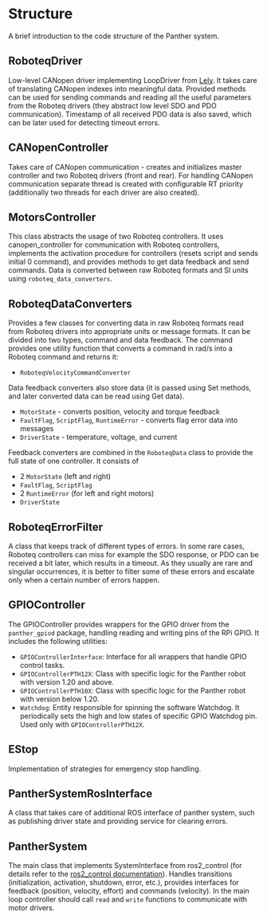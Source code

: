 # Structure

A brief introduction to the code structure of the Panther system.

## RoboteqDriver

Low-level CANopen driver implementing LoopDriver from [Lely](https://opensource.lely.com/canopen/).
It takes care of translating CANopen indexes into meaningful data.
Provided methods can be used for sending commands and reading all the useful parameters from the Roboteq drivers (they abstract low level SDO and PDO communication).
Timestamp of all received PDO data is also saved, which can be later used for detecting timeout errors.

## CANopenController

Takes care of CANopen communication - creates and initializes master controller and two Roboteq drivers (front and rear). For handling CANopen communication separate thread is created with configurable RT priority (additionally two threads for each driver are also created).

## MotorsController

This class abstracts the usage of two Roboteq controllers. It uses canopen_controller for communication with Roboteq controllers, implements the activation procedure for controllers (resets script and sends initial 0 command), and provides methods to get data feedback and send commands. Data is converted between raw Roboteq formats and SI units using `roboteq_data_converters`.

## RoboteqDataConverters

Provides a few classes for converting data in raw Roboteq formats read from Roboteq drivers into appropriate units or message formats. It can be divided into two types, command and data feedback. The command provides one utility function that converts a command in rad/s into a Roboteq command and returns it:

* `RoboteqVelocityCommandConverter`

Data feedback converters also store data (it is passed using Set methods, and later converted data can be read using Get data).

* `MotorState` - converts position, velocity and torque feedback
* `FaultFlag`, `ScriptFlag`, `RuntimeError` - converts flag error data into messages
* `DriverState` - temperature, voltage, and current

Feedback converters are combined in the `RoboteqData` class to provide the full state of one controller. It consists of

* 2 `MotorState` (left and right)
* `FaultFlag`, `ScriptFlag`
* 2 `RuntimeError` (for left and right motors)
* `DriverState`

## RoboteqErrorFilter

A class that keeps track of different types of errors. In some rare cases, Roboteq controllers can miss for example the SDO response, or PDO can be received a bit later, which results in a timeout.
As they usually are rare and singular occurrences, it is better to filter some of these errors and escalate only when a certain number of errors happen.

## GPIOController

The GPIOController provides wrappers for the GPIO driver from the `panther_gpiod` package, handling reading and writing pins of the RPi GPIO. It includes the following utilities:

* `GPIOControllerInterface`: Interface for all wrappers that handle GPIO control tasks.
* `GPIOControllerPTH12X`: Class with specific logic for the Panther robot with version 1.20 and above.
* `GPIOControllerPTH10X`: Class with specific logic for the Panther robot with version below 1.20.
* `Watchdog`: Entity responsible for spinning the software Watchdog. It periodically sets the high and low states of specific GPIO Watchdog pin. Used only with `GPIOControllerPTH12X`.

## EStop

Implementation of strategies for emergency stop handling.

## PantherSystemRosInterface

A class that takes care of additional ROS interface of panther system, such as publishing driver state and providing service for clearing errors.

## PantherSystem

The main class that implements SystemInterface from ros2_control (for details refer to the [ros2_control documentation](https://control.ros.org/master/index.html)).
Handles transitions (initialization, activation, shutdown, error, etc.), provides interfaces for feedback (position, velocity, effort) and commands (velocity).
In the main loop controller should call `read` and `write` functions to communicate with motor drivers.
